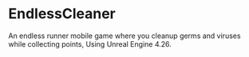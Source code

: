 # EndlessCleaner
An endless runner mobile game where you cleanup germs and viruses while collecting points, Using Unreal Engine 4.26.
